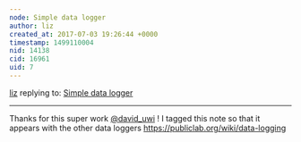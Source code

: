 ```yaml
---
node: Simple data logger
author: liz
created_at: 2017-07-03 19:26:44 +0000
timestamp: 1499110004
nid: 14138
cid: 16961
uid: 7
---
```




[liz](../profile/liz) replying to: [Simple data logger](../notes/david_uwi/04-25-2017/simple-data-logger)

----
Thanks for this super work [@david_uwi](/profile/david_uwi) ! I tagged this note so that it appears with the other data loggers https://publiclab.org/wiki/data-logging